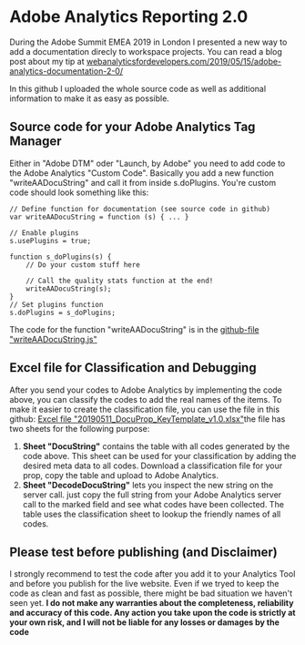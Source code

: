 # Adobe Analytics Reporting 2.0
During the Adobe Summit EMEA 2019 in London I presented a new way to add a documentation direcly to workspace projects. You can read a blog post about my tip at [webanalyticsfordevelopers.com/2019/05/15/adobe-analytics-documentation-2-0/](https://webanalyticsfordevelopers.com/2019/05/15/adobe-analytics-documentation-2-0/)

In this github I uploaded the whole source code as well as additional information to make it as easy as possible.

## Source code for your Adobe Analytics Tag Manager
Either in "Adobe DTM" oder "Launch, by Adobe" you need to add code to the Adobe Analytics "Custom Code". Basically you add a new function "writeAADocuString" and call it from inside s.doPlugins. You're custom code should look something like this:
```
// Define function for documentation (see source code in github)
var writeAADocuString = function (s) { ... }

// Enable plugins
s.usePlugins = true;

function s_doPlugins(s) {
    // Do your custom stuff here

    // Call the quality stats function at the end!
    writeAADocuString(s);
}
// Set plugins function
s.doPlugins = s_doPlugins;
```

The code for the function "writeAADocuString" is in the [github-file "writeAADocuString.js"](https://github.com/UrsBoller/AdobeAnalytics_ReportingProp/blob/master/writeAADocuString.js)

## Excel file for Classification and Debugging
After you send your codes to Adobe Analytics by implementing the code above, you can classify the codes to add the real names of the items. To make it easier to create the classification file, you can use the file in this github:
[Excel file "20190511_DocuProp_KeyTemplate_v1.0.xlsx"](https://github.com/UrsBoller/AdobeAnalytics_ReportingProp/raw/master/20190511_DocuProp_KeyTemplate_v1.0.xlsx)the file has two sheets for the following purpose:
1) <strong>Sheet "DocuString"</strong> contains the table with all codes generated by the code above. This sheet can be used for your classification by adding the desired meta data to all codes. Download a classification file for your prop, copy the table and upload to Adobe Analytics.
2) <strong>Sheet "DecodeDocuString"</strong> lets you inspect the new string on the server call. just copy the full string from your Adobe Analytics server call to the marked field and see what codes have been collected. The table uses the classification sheet to lookup the friendly names of all codes.

## Please test before publishing (and Disclaimer)
I strongly recommend to test the code after you add it to your Analytics Tool and before you publish for the live website. Even if we tryed to keep the code as clean and fast as possible, there might be bad situation we haven't seen yet. 
<strong>I do not make any warranties about the completeness, reliability and accuracy of this code. Any action you take upon the code is strictly at your own risk, and I will not be liable for any losses or damages by the code</strong>
